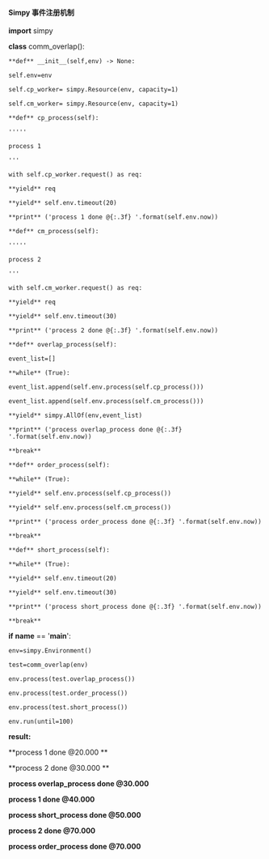 #### Simpy 事件注册机制

**import** simpy

**class** comm_overlap():

    **def** __init__(self,env) -> None:

    self.env=env

    self.cp_worker= simpy.Resource(env, capacity=1)

    self.cm_worker= simpy.Resource(env, capacity=1)

    **def** cp_process(self):

    '''''

    process 1

    '''

    with self.cp_worker.request() as req:

    **yield** req

    **yield** self.env.timeout(20)

    **print** ('process 1 done @{:.3f} '.format(self.env.now))

    **def** cm_process(self):

    '''''

    process 2

    '''

    with self.cm_worker.request() as req:

    **yield** req

    **yield** self.env.timeout(30)

    **print** ('process 2 done @{:.3f} '.format(self.env.now))

    **def** overlap_process(self):

    event_list=[]

    **while** (True):

    event_list.append(self.env.process(self.cp_process()))

    event_list.append(self.env.process(self.cm_process()))

    **yield** simpy.AllOf(env,event_list)

    **print** ('process overlap_process done @{:.3f} '.format(self.env.now))

    **break**

    **def** order_process(self):

    **while** (True):

    **yield** self.env.process(self.cp_process())

    **yield** self.env.process(self.cm_process())

    **print** ('process order_process done @{:.3f} '.format(self.env.now))

    **break**

    **def** short_process(self):

    **while** (True):

    **yield** self.env.timeout(20)

    **yield** self.env.timeout(30)

    **print** ('process short_process done @{:.3f} '.format(self.env.now))

    **break**

**if** __name__ == '__main__':

    env=simpy.Environment()

    test=comm_overlap(env)

    env.process(test.overlap_process())

    env.process(test.order_process())

    env.process(test.short_process())

    env.run(until=100)

**result:**

**process 1 done @20.000 **

**process 2 done @30.000 **

**process overlap_process done @30.000**

**process 1 done @40.000**

**process short_process done @50.000**

**process 2 done @70.000**

**process order_process done @70.000**
